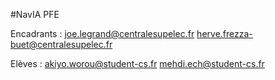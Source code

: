 #NavIA PFE

Encadrants : joe.legrand@centralesupelec.fr herve.frezza-buet@centralesupelec.fr

Elèves : akiyo.worou@student-cs.fr mehdi.ech@student-cs.fr

